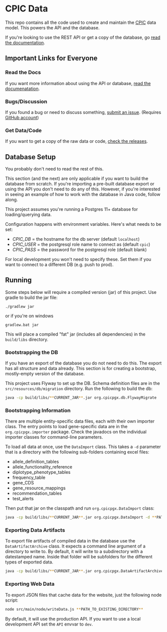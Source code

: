 # CPIC Data

This repo contains all the code used to create and maintain the [CPIC](https://cpicpgx.org) data model. This powers the API and the database.

If you're looking to use the REST API or get a copy of the database, go [read the documentation](https://github.com/cpicpgx/cpic-data/wiki).

## Important Links for Everyone

### Read the Docs

If you want more information about using the API or database, [read the documenatation](https://github.com/cpicpgx/cpic-data/wiki).

### Bugs/Discussion

If you found a bug or need to discuss something, [submit an issue](https://github.com/cpicpgx/cpic-data/issues). (Requires [GitHub account](https://github.com/join))

### Get Data/Code

If you want to get a copy of the raw data or code, [check the releases](https://github.com/cpicpgx/cpic-data/releases).


## Database Setup

You probably don't need to read the rest of this.

This section (and the next) are only applicable if you want to build the database from scratch. If you're importing a 
pre-built database export or using the API you don't need to do any of this. However, if you're interested in seeing an 
example of how to work with the database in Java code, follow along.

This project assumes you're running a Postgres 11+ database for loading/querying data.

Configuration happens with environment variables. Here's what needs to be set:

- _CPIC_DB_ = the hostname for the db server (default `localhost`)
- _CPIC_USER_ = the postgresql role name to connect as (default `cpic`)
- _CPIC_PASS_ = the password for the postgresql role (default blank)

For local development you won't need to specify these. Set them if you want to connect to a different DB (e.g. push to prod). 

## Running

Some steps below will require a compiled version (jar) of this project. Use gradle to build the jar file:

```shell script
./gradlew jar
```

or if you're on windows

```shell script
gradlew.bat jar
```

This will place a compiled "fat" jar (includes all dependencies) in the `build/libs` directory.


### Bootstrapping the DB

If you have an export of the database you do not need to do this. The export has all structure and data already. This 
section is for creating a bootstrap, mostly-empty version of the database.

This project uses Flyway to set up the DB. Schema definition files are in the `src/resources/db/migration` directory.
Run the following to build the db:

```sh
java -cp build/libs/**CURRENT_JAR**.jar org.cpicpgx.db.FlywayMigrate
```

### Bootstrapping Information

There are multiple entity-specific data files, each with their own importer class. The entry points to load gene-specific data are in the `org.cpicpgx.importer` package. Check the javadocs on the individual importer classes for command-line parameters.

To load all data at once, use the `DataImport` class. This takes a `-d` parameter that is a directory with the following sub-folders containing excel files:

- allele_definition_tables
- allele_functionality_reference
- diplotype_phenotype_tables
- frequency_table
- gene_CDS
- gene_resource_mappings
- recommendation_tables
- test_alerts

Then put that jar on the classpath and run `org.cpicpgx.DataImport` class:

```sh
java -cp build/libs/**CURRENT_JAR**.jar org.cpicpgx.DataImport -d **PATH_TO_DATA_DIRECTORY**
```


### Exporting Data Artifacts

To export file artifacts of compiled data in the database use the `DataArtifactArchive` class. It expects a command line argument of a directory to write to. By default, it will write to a subdirectory with a datestamped name. Inside that folder will be subfolders for the different types of exported data.

```sh
java -cp build/libs/**CURRENT_JAR**.jar org.cpicpgx.DataArtifactArchive -d **PATH_TO_EXISTING_DIRECTORY**
```


### Exporting Web Data

To export JSON files that cache data for the website, just the following node script:

```sh
node src/main/node/writeData.js **PATH_TO_EXISTING_DIRECTORY**
```

By default, it will use the production API. If you want to use a local development API set the `API` envvar to `dev`.
